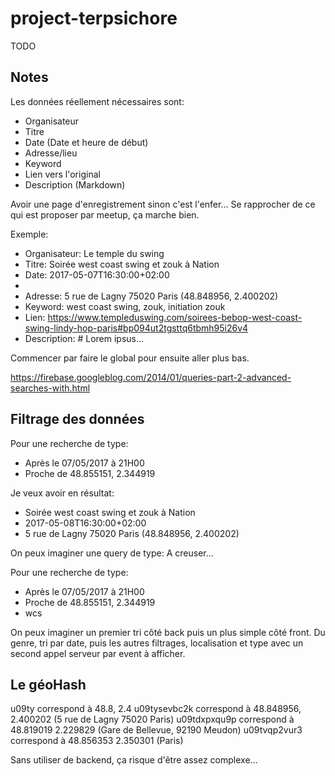 # project-terpsichore
TODO

## Notes

Les données réellement nécessaires sont:
- Organisateur
- Titre
- Date (Date et heure de début)
- Adresse/lieu
- Keyword
- Lien vers l'original
- Description (Markdown)

Avoir une page d'enregistrement sinon c'est l'enfer... Se rapprocher de ce qui est proposer par meetup, ça marche bien.


Exemple:
- Organisateur: Le temple du swing
- Titre: Soirée west coast swing et zouk à Nation
- Date: 2017-05-07T16:30:00+02:00
-
- Adresse: 5 rue de Lagny 75020 Paris (48.848956, 2.400202)
- Keyword: west coast swing, zouk, initiation zouk
- Lien: https://www.templeduswing.com/soirees-bebop-west-coast-swing-lindy-hop-paris#bp094ut2tgsttq6tbmh95i26v4
- Description: # Lorem ipsus...

Commencer par faire le global pour ensuite aller plus bas.

https://firebase.googleblog.com/2014/01/queries-part-2-advanced-searches-with.html


## Filtrage des données

Pour une recherche de type:
- Après le 07/05/2017 à 21H00
- Proche de 48.855151, 2.344919

Je veux avoir en résultat:
- Soirée west coast swing et zouk à Nation
- 2017-05-08T16:30:00+02:00
- 5 rue de Lagny 75020 Paris (48.848956, 2.400202)

On peux imaginer une query de type:
A creuser...

Pour une recherche de type:
- Après le 07/05/2017 à 21H00
- Proche de 48.855151, 2.344919
- wcs


On peux imaginer un premier tri côté back puis un plus simple côté front.
Du genre, tri par date, puis les autres filtrages, localisation et type avec un
second appel serveur par event à afficher.


## Le géoHash

u09ty correspond à 48.8, 2.4
u09tysevbc2k correspond à 48.848956, 2.400202 (5 rue de Lagny 75020 Paris)
u09tdxpxqu9p correspond à 48.819019 2.229829 (Gare de Bellevue, 92190 Meudon)
u09tvqp2vur3 correspond à 48.856353 2.350301 (Paris)

Sans utiliser de backend, ça risque d'être assez complexe...
